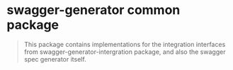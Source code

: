 # swagger-generator common package

> This package contains implementations for the integration interfaces from swagger-generator-intergration package, and also the swagger spec generator itself.